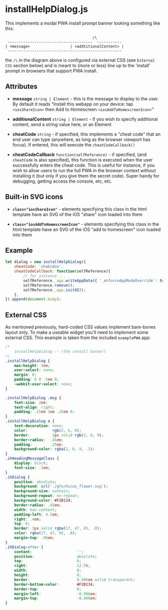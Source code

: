 # installHelpDialog.js

This implements a modal PWA install prompt banner looking something like this:

```
                                       /\
 --------------------------------------  -----------
| <message>                  | <addtitionalContent> |
 ---------------------------------------------------
```
the `/\` in the diagram above is configured via external CSS (see `External CSS` section below) and is meant to (more or less) line up to the 'install' prompt in browsers that support PWA install.


## Attributes

* **message** `string | Element` - this is the message to display to the user. By default it reads "Install this webapp on your device: tap `<iosShareIcon>` then Add to Homescreen `<iosAddToHomescreenIcon>`"

* **additionalContent** `string | Element` - if you wish to specify additional content, send a string value here, or an Element

* **cheatCode** `string` - if specified, this implements a "cheat code" that an end user can type (anywhere, as long as the browser viewport has focus). If entered, this will execute the `cheatCodeCallback()`

* **cheatCodeCallback** `function(selfReference)` - if specified, (and `cheatCode` is also specified), this function is executed when the user successfully enters the cheat code. This is useful for instance, if you wish to allow users to run the full PWA in the browser context without installing it (but only if you give them the secret code). Super handy for debugging, getting access the console, etc, etc.


## Built-in SVG icons

* **`class="iosShareIcon"`** - elements specifying this class in the html template have an SVG of the iOS "share" icon loaded into them

* **`class="iosAddToHomescreenIcon"`** - elements specifying this class in the html template have an SVG of the iOS "add to homescreen" icon loaded into them


## Example
```javascript
let dialog = new installHelpDialog({
    cheatCode: 'shabidoo',
    cheatCodeCallback: function(selfReference){
        // for instance ...
        selfReference._app.writeAppData({ '_enforceAppModeOverride': true });
        selfReference.remove();
        selfReference._app.initUI();
    },
}).append(document.body);
```

## External CSS
As mentioned previously, hard-coded CSS values implement bare-bones layout only. To make a useable widget you'll need to implement some external CSS. This example is taken from the included `examplePWA` app:

```css
/*
	installHelpDialog -- (the install banner)
*/
.installHelpDialog {
	max-height: 5em;
	user-select: none;
	margin: 0;
	padding: 0 0 .5em 0;
    -webkit-user-select: none;
}

.installHelpDialog .msg {
	font-size: 2em;
	text-align: right;
	padding: .25em 1em .25em 0;
}
.installHelpDialog a {
	text-decoration: none;
	color:		     rgb(2, 6, 9);
	border:          3px solid rgb(2, 6, 9);
	border-radius:  .45em;
	padding: 		.25em;
	background-color: rgba(2, 6, 9, .1);
}
.ihHeadingMessageClass {
	display: block;
	font-size: .3em;
}
.ihDialog {
	position: absolute;
	background: url('./gfx/hicox_flower.svg');
	background-size: contain;
	background-repeat: no-repeat;
	background-color: #F2B134;
	border-radius: .45em;
	width: max-content;
	padding-left: 4.5em;
	right: .4em;
	top: 0;
	border: 3px solid rgba(17, 47, 65, .8);
    color: rgba(17, 47, 65, .8);
	margin-top:	.96em;
}
.ihDialog:after {
	content: 					'';
	position: 					absolute;
	top: 						0;
	right: 						12.5%;
	width: 						0;
	height: 					0;
	border: 					0.906em solid transparent;
	border-bottom-color: 		#F2B134;
	border-top: 				0;
	margin-left:		 		-0.906em;
	margin-top: 				-0.906em;
}

```
